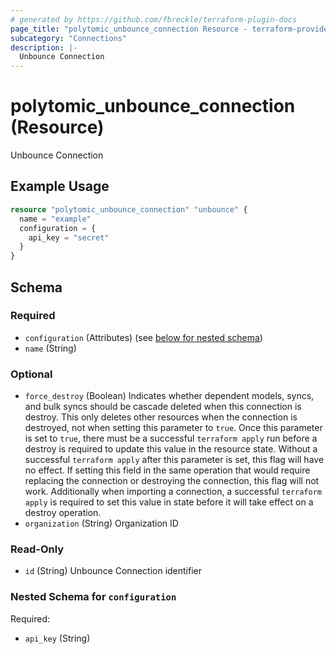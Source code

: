 ```yaml
---
# generated by https://github.com/fbreckle/terraform-plugin-docs
page_title: "polytomic_unbounce_connection Resource - terraform-provider-polytomic"
subcategory: "Connections"
description: |-
  Unbounce Connection
---
```


# polytomic_unbounce_connection (Resource)

Unbounce Connection

## Example Usage

```terraform
resource "polytomic_unbounce_connection" "unbounce" {
  name = "example"
  configuration = {
    api_key = "secret"
  }
}
```

<!-- schema generated by tfplugindocs -->
## Schema

### Required

- `configuration` (Attributes) (see [below for nested schema](#nestedatt--configuration))
- `name` (String)

### Optional

- `force_destroy` (Boolean) Indicates whether dependent models, syncs, and bulk syncs should be cascade deleted when this connection is destroy. This only deletes other resources when the connection is destroyed, not when setting this parameter to `true`. Once this parameter is set to `true`, there must be a successful `terraform apply` run before a destroy is required to update this value in the resource state. Without a successful `terraform apply` after this parameter is set, this flag will have no effect. If setting this field in the same operation that would require replacing the connection or destroying the connection, this flag will not work. Additionally when importing a connection, a successful `terraform apply` is required to set this value in state before it will take effect on a destroy operation.
- `organization` (String) Organization ID

### Read-Only

- `id` (String) Unbounce Connection identifier

<a id="nestedatt--configuration"></a>
### Nested Schema for `configuration`

Required:

- `api_key` (String)


